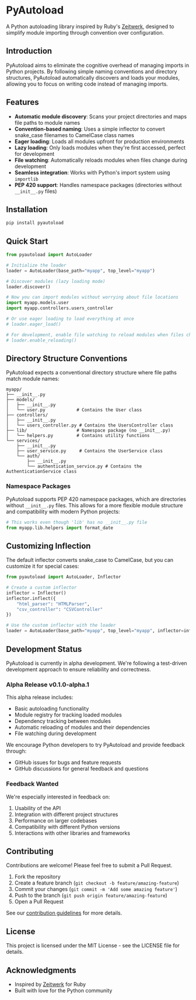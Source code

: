 # PyAutoload

A Python autoloading library inspired by Ruby's [Zeitwerk](https://github.com/fxn/zeitwerk), designed to simplify module importing through convention over configuration.

## Introduction

PyAutoload aims to eliminate the cognitive overhead of managing imports in Python projects. By following simple naming conventions and directory structures, PyAutoload automatically discovers and loads your modules, allowing you to focus on writing code instead of managing imports.

## Features

- **Automatic module discovery**: Scans your project directories and maps file paths to module names
- **Convention-based naming**: Uses a simple inflector to convert snake_case filenames to CamelCase class names
- **Eager loading**: Loads all modules upfront for production environments
- **Lazy loading**: Only loads modules when they're first accessed, perfect for development
- **File watching**: Automatically reloads modules when files change during development
- **Seamless integration**: Works with Python's import system using `importlib`
- **PEP 420 support**: Handles namespace packages (directories without `__init__.py` files)

## Installation

```bash
pip install pyautoload
```

## Quick Start

```python
from pyautoload import AutoLoader

# Initialize the loader
loader = AutoLoader(base_path="myapp", top_level="myapp")

# Discover modules (lazy loading mode)
loader.discover()

# Now you can import modules without worrying about file locations
import myapp.models.user
import myapp.controllers.users_controller

# Or use eager loading to load everything at once
# loader.eager_load()

# For development, enable file watching to reload modules when files change
# loader.enable_reloading()
```

## Directory Structure Conventions

PyAutoload expects a conventional directory structure where file paths match module names:

```
myapp/
├── __init__.py
├── models/
│   ├── __init__.py
│   └── user.py            # Contains the User class
├── controllers/
│   ├── __init__.py
│   └── users_controller.py # Contains the UsersController class
├── lib/                   # Namespace package (no __init__.py)
│   └── helpers.py         # Contains utility functions
└── services/
    ├── __init__.py
    ├── user_service.py     # Contains the UserService class
    └── auth/
        ├── __init__.py
        └── authentication_service.py # Contains the AuthenticationService class
```

### Namespace Packages

PyAutoload supports PEP 420 namespace packages, which are directories without `__init__.py` files. This allows for a more flexible module structure and compatibility with modern Python projects:

```python
# This works even though 'lib' has no __init__.py file
from myapp.lib.helpers import format_date
```

## Customizing Inflection

The default inflector converts snake_case to CamelCase, but you can customize it for special cases:

```python
from pyautoload import AutoLoader, Inflector

# Create a custom inflector
inflector = Inflector()
inflector.inflect({
    "html_parser": "HTMLParser",
    "csv_controller": "CSVController"
})

# Use the custom inflector with the loader
loader = AutoLoader(base_path="myapp", top_level="myapp", inflector=inflector)
```

## Development Status

PyAutoload is currently in alpha development. We're following a test-driven development approach to ensure reliability and correctness.

### Alpha Release v0.1.0-alpha.1

This alpha release includes:

- Basic autoloading functionality
- Module registry for tracking loaded modules
- Dependency tracking between modules
- Automatic reloading of modules and their dependencies
- File watching during development

We encourage Python developers to try PyAutoload and provide feedback through:
- GitHub issues for bugs and feature requests
- GitHub discussions for general feedback and questions

### Feedback Wanted

We're especially interested in feedback on:

1. Usability of the API
2. Integration with different project structures
3. Performance on larger codebases
4. Compatibility with different Python versions
5. Interactions with other libraries and frameworks

## Contributing

Contributions are welcome! Please feel free to submit a Pull Request.

1. Fork the repository
2. Create a feature branch (`git checkout -b feature/amazing-feature`)
3. Commit your changes (`git commit -m 'Add some amazing feature'`)
4. Push to the branch (`git push origin feature/amazing-feature`)
5. Open a Pull Request

See our [contribution guidelines](CONTRIBUTING.md) for more details.

## License

This project is licensed under the MIT License - see the LICENSE file for details.

## Acknowledgments

- Inspired by [Zeitwerk](https://github.com/fxn/zeitwerk) for Ruby
- Built with love for the Python community
